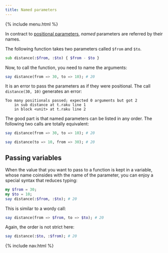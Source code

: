 ```yaml
---
title: Named parameters
---
```


{% include menu.html %}

In contract to [positional parameters](../positional-parameters), _named_ parameters are referred by their names.

The following function takes two parameters called `$from` and `$to`.

```raku
sub distance(:$from, :$to) { $from - $to }
```

Now, to call the function, you need to name the arguments:

```raku
say distance(from => 30, to => 10); # 20
```

It is an error to pass the parameters as if they were positional. The call `distance(30, 10)` generates an error:

    Too many positionals passed; expected 0 arguments but got 2
        in sub distance at t.raku line 1
        in block <unit> at t.raku line 2

The good part is that named parameters can be listed in any order. The following two calls are totally equivalent:

```raku
say distance(from => 30, to => 10); # 20

say distance(to => 10, from => 30); # 20
```

## Passing variables

When the value that you want to pass to a function is kept in a variable, whose name coinsides with the name of the parameter, you can enjoy a special syntax that reduces typing:

```raku
my $from = 30;
my $to = 10;
say distance(:$from, :$to); # 20
```

This is similar to a wordy call:

```raku
say distance(from => $from, to => $to); # 20
```

Again, the order is not strict here:

```raku
say distance(:$to, :$from); # 20
```

{% include nav.html %}

